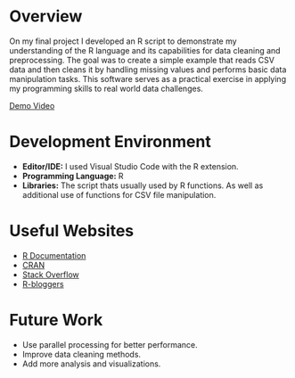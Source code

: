 # Overview

On my final project I developed an R script to demonstrate my understanding of the R language and its capabilities for data cleaning and preprocessing. The goal was to create a simple example that reads CSV data and then cleans it by handling missing values and performs basic data manipulation tasks. This software serves as a practical exercise in applying my programming skills to real world data challenges.

[ Demo Video](https://youtu.be/fwf952MDR2M)

# Development Environment

- **Editor/IDE:** I used Visual Studio Code with the R extension.
- **Programming Language:** R
- **Libraries:** The script thats usually used by R functions. As well as additional use of functions for CSV file manipulation.

# Useful Websites

- [R Documentation](https://www.rdocumentation.org)
- [CRAN](https://cran.r-project.org)
- [Stack Overflow](https://stackoverflow.com)
- [R-bloggers](https://www.r-bloggers.com)

# Future Work

- Use parallel processing for better performance.
- Improve data cleaning methods.
- Add more analysis and visualizations.
